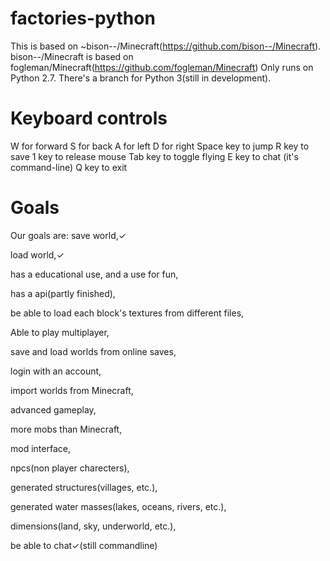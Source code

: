 # factories-python
This is based on ~bison--/Minecraft(https://github.com/bison--/Minecraft).
bison--/Minecraft is based on fogleman/Minecraft(https://github.com/fogleman/Minecraft)
Only runs on Python 2.7.
There's a branch for Python 3(still in development).

# Keyboard controls
W for forward
S for back
A for left
D for right
Space key to jump
R key to save
1 key to release mouse
Tab key to toggle flying
E key to chat (it's command-line)
Q key to exit

# Goals
Our goals are:
save world,✓

load world,✓

has a educational use, and a use for fun, 

has a api(partly finished), 

be able to load each block's textures from different files,

Able to play multiplayer,

save and load worlds from online saves,

login with an account,

import worlds from Minecraft,

advanced gameplay,

more mobs than Minecraft,

mod interface,

npcs(non player charecters),

generated structures(villages, etc.),

generated water masses(lakes, oceans, rivers, etc.),

dimensions(land, sky, underworld, etc.),

be able to chat✓(still commandline)
